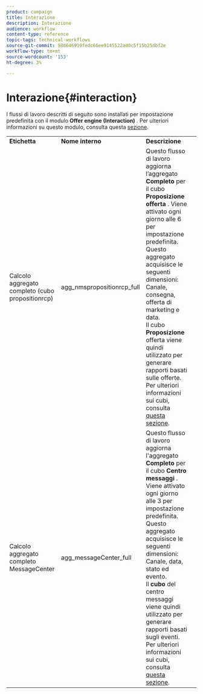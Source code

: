 ```yaml
---
product: campaign
title: Interazione
description: Interazione
audience: workflow
content-type: reference
topic-tags: technical-workflows
source-git-commit: 98d646919fedc66ee9145522ad0c5f15b25dbf2e
workflow-type: tm+mt
source-wordcount: '153'
ht-degree: 3%

---
```



# Interazione{#interaction}

I flussi di lavoro descritti di seguito sono installati per impostazione predefinita con il modulo **Offer engine (Interaction)** . Per ulteriori informazioni su questo modulo, consulta questa [sezione](../../interaction/using/interaction-and-offer-management.md).

<table> 
 <tbody> 
  <tr> 
   <td> <strong>Etichetta</strong><br /> </td> 
   <td> <strong>Nome interno</strong><br /> </td> 
   <td> <strong>Descrizione</strong><br /> </td> 
  </tr> 
  <tr> 
   <td> <span class="uicontrol">Calcolo aggregato completo (cubo propositionrcp)</span> <br /> </td> 
   <td> <span class="uicontrol">agg_nmspropositionrcp_full</span> <br /> </td> 
   <td> Questo flusso di lavoro aggiorna l’aggregato <strong>Completo</strong> per il cubo <strong>Proposizione offerta</strong> . Viene attivato ogni giorno alle 6 per impostazione predefinita. Questo aggregato acquisisce le seguenti dimensioni: Canale, consegna, offerta di marketing e data.<br /> Il cubo  <strong>Proposizione </strong> offerta viene quindi utilizzato per generare rapporti basati sulle offerte. Per ulteriori informazioni sui cubi, consulta <a href="../../reporting/using/about-cubes.md">questa sezione</a>.<br /> </td> 
  </tr> 
   <tr> 
   <td> <span class="uicontrol">Calcolo aggregato completo MessageCenter</span> <br /> </td> 
   <td> <span class="uicontrol">agg_messageCenter_full</span> <br /> </td> 
   <td> Questo flusso di lavoro aggiorna l'aggregato <strong>Completo</strong> per il cubo <strong>Centro messaggi</strong> . Viene attivato ogni giorno alle 3 per impostazione predefinita. Questo aggregato acquisisce le seguenti dimensioni: Canale, data, stato ed evento.<br /> Il  <strong>cubo </strong> del centro messaggi viene quindi utilizzato per generare rapporti basati sugli eventi. Per ulteriori informazioni sui cubi, consulta <a href="../../reporting/using/about-cubes.md">questa sezione</a>.<br /> </td> 
   <td> <br /> </td> 
  </tr> 
 </tbody> 
</table>

